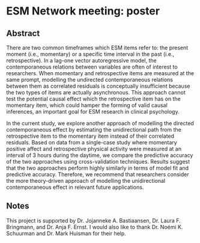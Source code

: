 # ESM Network meeting: poster

## Abstract
There are two common timeframes which ESM items refer to: the present moment (i.e., momentary) or a specific time interval in the past (i.e., retrospective). In a lag-one vector autoregressive model, the contemporaneous relations between variables are often of interest to researchers. When momentary and retrospective items are measured at the same prompt, modelling the undirected contemporaneous relations between them as correlated residuals is conceptually insufficient because the two types of items are actually asynchronous. This approach cannot test the potential causal effect which the retrospective item has on the momentary item, which could hamper the forming of valid causal inferences, an important goal for ESM research in clinical psychology. 

In the current study, we explore another approach of modelling the directed contemporaneous effect by estimating the unidirectional path from the retrospective item to the momentary item instead of their correlated residuals. Based on data from a single-case study where momentary positive affect and retrospective physical activity were measured at an interval of 3 hours during the daytime, we compare the predictive accuracy of the two approaches using cross-validation techniques. Results suggest that the two approaches perform highly similarly in terms of model fit and predictive accuracy. Therefore, we recommend that researchers consider the more theory-driven approach of modelling the unidirectional contemporaneous effect in relevant future applications.

## Notes
This project is supported by Dr. Jojanneke A. Bastiaansen, Dr. Laura F. Bringmann, and Dr. Anja F. Ernst. I would also like to thank Dr. Noémi K. Schuurman and Dr. Mark Huisman for their help.
